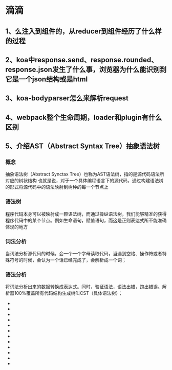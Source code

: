 # 滴滴

## 1、么注入到组件的，从reducer到组件经历了什么样的过程
	 
## 2、koa中response.send、response.rounded、response.json发生了什么事，浏览器为什么能识别到它是一个json结构或是html
	 
## 3、koa-bodyparser怎么来解析request
	 
## 4、webpack整个生命周期，loader和plugin有什么区别





	 
## 5、介绍AST（Abstract Syntax Tree）抽象语法树


### 概念
抽象语法树（Abstract Synctax Tree）也称为AST语法树，指的是源代码语法所对应的树状结构
也就是说，对于一个具体编程语言下的源代码，通过构建语法树的形式将源代码中的语法映射到树种的每一个节点上


### 语法树

程序代码本身可以被映射成一颗语法树，而通过操纵语法树，我们能够精准的获得程序代码中的某个节点。例如生命语句，赋值语句，而这是正则表达式所不能准确体现的地方


### 词法分析

当词法分析源代码的时候，会一个一个字母读取代码，当遇到空格、操作符或者特殊符号的时候，会认为一个话已经完成了，会解析成一个词；

### 语法分析

将词法分析出来的数据转换成表达式。同时，验证语法，语法出错，跑出错误。解析器100%覆盖所有代码结构生成树叫CST（具体语法树）；


*
*
*
*
*
*
*
*
*
*
*
*
 